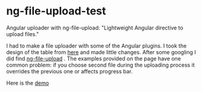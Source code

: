 # ng-file-upload-test
Angular uploader with ng-file-upload: "Lightweight Angular directive to upload files."

I had to make a file uploader with some of the Angular plugins. I took the design of the table from [here](http://www.bootply.com/JnOYtO9xzn) and made little changes. After some googling I did find [ng-file-upload](https://github.com/danialfarid/ng-file-upload) . The examples provided on the page have one common problem: if you choose second file during the uploading process it overrides the previous one or affects progress bar.

Here is the [demo](https://jsfiddle.net/Georgy/58oL5g4c/7/)
